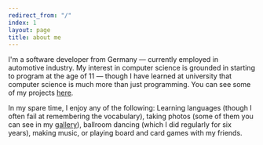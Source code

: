 ```yaml
---
redirect_from: "/"
index: 1
layout: page
title: about me
---
```

I'm a software developer from Germany &mdash; currently employed in automotive
industry. My interest in computer science is grounded in starting to program at
the age of 11 &mdash; though I have learned at university that computer science
is much more than just programming. You can see some of my projects
[here](/projects/).

In my spare time, I enjoy any of the following: Learning languages (though I
often fail at remembering the vocabulary), taking photos (some of them you can
see in my [gallery](/gallery/)), ballroom dancing (which I did regularly for six
years), making music, or playing board and card games with my friends.
